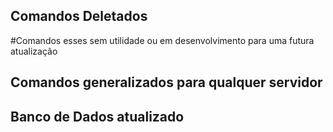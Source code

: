 ## Comandos Deletados
#Comandos esses sem utilidade ou em desenvolvimento para uma futura atualização
## Comandos generalizados para qualquer servidor
## Banco de Dados atualizado
